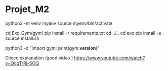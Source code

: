 # Projet_M2

python3 -m venv myenv
source myenv/bin/activate




cd Exo_Gym/gym/
pip install -r requirements.txt
cd ../..
cd exo
pip install -e .
source install.sh



python3 -c "import gym; print(gym.__version__)"


Diloco explanation (good video )
https://www.youtube.com/watch?v=QcqTrRj-SOQ
